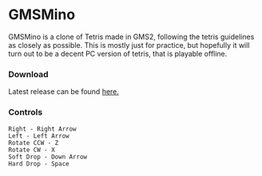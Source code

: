 # GMSMino
GMSMino is a clone of Tetris made in GMS2, following the tetris guidelines as closely as possible. This is mostly just for practice,
but hopefully it will turn out to be a decent PC version of tetris, that is playable offline.

### Download
Latest release can be found [here.](https://github.com/LiteUnder/GMSMino/releases/tag/v0.2.0)

### Controls
```
Right - Right Arrow
Left - Left Arrow
Rotate CCW - Z
Rotate CW - X
Soft Drop - Down Arrow
Hard Drop - Space
```
